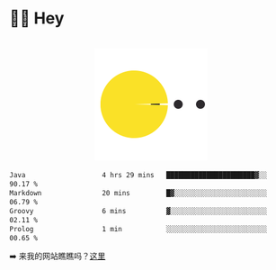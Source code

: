 
# 👋🏻 Hey
<div align="center">
	<br>
	<img src="https://raw.githubusercontent.com/Aniket965/Aniket965/master/pacman.svg?sanitize=true" width="200" height="200">
	<br>
</div>

<!--START_SECTION:waka-->
```text
Java                   4 hrs 29 mins   ██████████████████████▓░░   90.17 % 
Markdown               20 mins         █▓░░░░░░░░░░░░░░░░░░░░░░░   06.79 % 
Groovy                 6 mins          ▓░░░░░░░░░░░░░░░░░░░░░░░░   02.11 % 
Prolog                 1 min           ░░░░░░░░░░░░░░░░░░░░░░░░░   00.65 % 
```
<!--END_SECTION:waka-->

 ➡️  来我的网站瞧瞧吗？[这里](https://www.shaolongfei.com)
